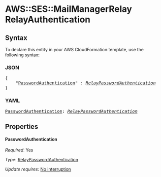 # AWS::SES::MailManagerRelay RelayAuthentication

## Syntax

To declare this entity in your AWS CloudFormation template, use the following syntax:

### JSON

<pre>
{
    "<a href="#passwordauthentication" title="PasswordAuthentication">PasswordAuthentication</a>" : <i><a href="relaypasswordauthentication.md">RelayPasswordAuthentication</a></i>
}
</pre>

### YAML

<pre>
<a href="#passwordauthentication" title="PasswordAuthentication">PasswordAuthentication</a>: <i><a href="relaypasswordauthentication.md">RelayPasswordAuthentication</a></i>
</pre>

## Properties

#### PasswordAuthentication

_Required_: Yes

_Type_: <a href="relaypasswordauthentication.md">RelayPasswordAuthentication</a>

_Update requires_: [No interruption](https://docs.aws.amazon.com/AWSCloudFormation/latest/UserGuide/using-cfn-updating-stacks-update-behaviors.html#update-no-interrupt)

